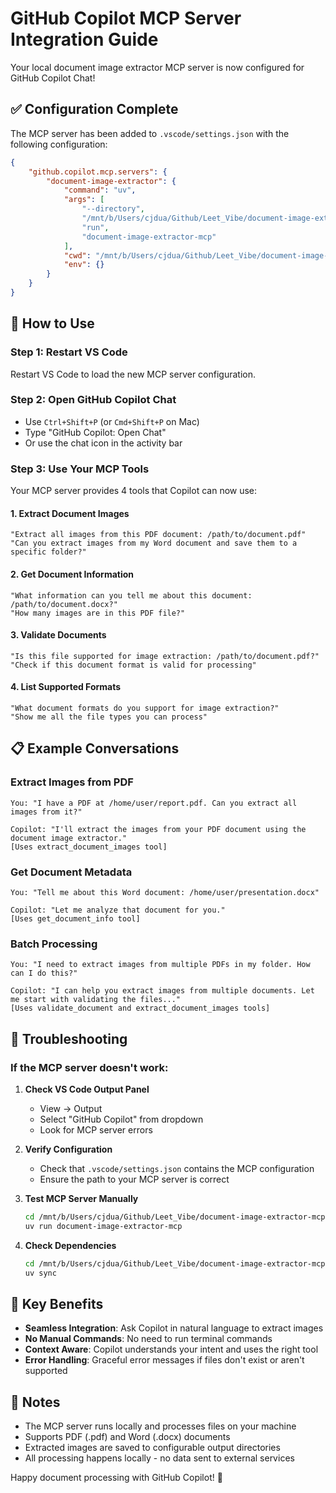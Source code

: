 # GitHub Copilot MCP Server Integration Guide

Your local document image extractor MCP server is now configured for GitHub Copilot Chat!

## ✅ Configuration Complete

The MCP server has been added to `.vscode/settings.json` with the following configuration:

```json
{
    "github.copilot.mcp.servers": {
        "document-image-extractor": {
            "command": "uv",
            "args": [
                "--directory",
                "/mnt/b/Users/cjdua/Github/Leet_Vibe/document-image-extractor-mcp",
                "run",
                "document-image-extractor-mcp"
            ],
            "cwd": "/mnt/b/Users/cjdua/Github/Leet_Vibe/document-image-extractor-mcp",
            "env": {}
        }
    }
}
```

## 🚀 How to Use

### Step 1: Restart VS Code
Restart VS Code to load the new MCP server configuration.

### Step 2: Open GitHub Copilot Chat
- Use `Ctrl+Shift+P` (or `Cmd+Shift+P` on Mac)
- Type "GitHub Copilot: Open Chat"
- Or use the chat icon in the activity bar

### Step 3: Use Your MCP Tools

Your MCP server provides 4 tools that Copilot can now use:

#### 1. **Extract Document Images**
```
"Extract all images from this PDF document: /path/to/document.pdf"
"Can you extract images from my Word document and save them to a specific folder?"
```

#### 2. **Get Document Information**
```
"What information can you tell me about this document: /path/to/document.docx?"
"How many images are in this PDF file?"
```

#### 3. **Validate Documents**
```
"Is this file supported for image extraction: /path/to/document.pdf?"
"Check if this document format is valid for processing"
```

#### 4. **List Supported Formats**
```
"What document formats do you support for image extraction?"
"Show me all the file types you can process"
```

## 📋 Example Conversations

### Extract Images from PDF
```
You: "I have a PDF at /home/user/report.pdf. Can you extract all images from it?"

Copilot: "I'll extract the images from your PDF document using the document image extractor."
[Uses extract_document_images tool]
```

### Get Document Metadata
```
You: "Tell me about this Word document: /home/user/presentation.docx"

Copilot: "Let me analyze that document for you."
[Uses get_document_info tool]
```

### Batch Processing
```
You: "I need to extract images from multiple PDFs in my folder. How can I do this?"

Copilot: "I can help you extract images from multiple documents. Let me start with validating the files..."
[Uses validate_document and extract_document_images tools]
```

## 🔧 Troubleshooting

### If the MCP server doesn't work:

1. **Check VS Code Output Panel**
   - View → Output
   - Select "GitHub Copilot" from dropdown
   - Look for MCP server errors

2. **Verify Configuration**
   - Check that `.vscode/settings.json` contains the MCP configuration
   - Ensure the path to your MCP server is correct

3. **Test MCP Server Manually**
   ```bash
   cd /mnt/b/Users/cjdua/Github/Leet_Vibe/document-image-extractor-mcp
   uv run document-image-extractor-mcp
   ```

4. **Check Dependencies**
   ```bash
   cd /mnt/b/Users/cjdua/Github/Leet_Vibe/document-image-extractor-mcp
   uv sync
   ```

## 🎯 Key Benefits

- **Seamless Integration**: Ask Copilot in natural language to extract images
- **No Manual Commands**: No need to run terminal commands
- **Context Aware**: Copilot understands your intent and uses the right tool
- **Error Handling**: Graceful error messages if files don't exist or aren't supported

## 📝 Notes

- The MCP server runs locally and processes files on your machine
- Supports PDF (.pdf) and Word (.docx) documents
- Extracted images are saved to configurable output directories
- All processing happens locally - no data sent to external services

Happy document processing with GitHub Copilot! 🎉
